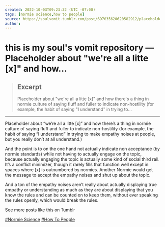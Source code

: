 ```yaml
---
created: 2022-10-03T09:23:32 (UTC -07:00)
tags: [normie science,how to people]
source: https://soulvomit.tumblr.com/post/697035620620582912/placeholder-about-were-all-a-litte-x-and-how
author: 
---
```


# this is my soul's vomit repository — Placeholder about "we're all a litte [x]" and how...

> ## Excerpt
> Placeholder about "we're all a litte [x]" and how there's a thing in normie culture of saying fluff and fuller to indicate non-hostility (for example, the habit of saying "I understand" in trying to...

---
Placeholder about “we’re all a litte \[x\]” and how there’s a thing in normie culture of saying fluff and fuller to indicate non-hostility (for example, the habit of saying “I understand” in trying to make empathy noises at people, but you really don’t at all understand.)

And the point is to on the one hand not actually indicate non acceptance (by normie standards) while not having to actually engage on the topic, because actually engaging the topic is actually some kind of social third rail. It’s a conflict minimizer, though it rarely fills that function well except in spaces where \[x\] is outnumbered by normies. Another Normie would get the message to accept the empathy noises and shut up about the topic.

And a ton of the empathy noises aren’t really about actually displaying true empathy or understanding as much as they are about displaying that you know the rules and can be counted on to keep them, without ever speaking the rules openly, which would break the rules.

See more posts like this on Tumblr

[#Normie Science](https://tumblr.com/tagged/Normie+Science) [#How To People](https://tumblr.com/tagged/How+To+People)

